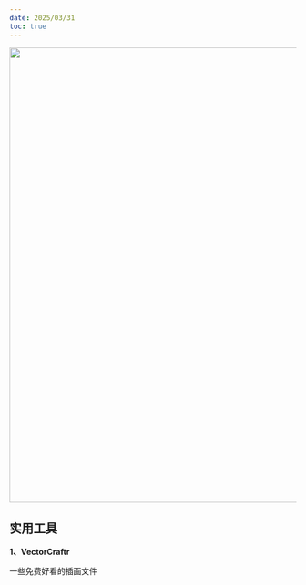```yaml
---
date: 2025/03/31
toc: true
---
```


<img src="https://vectorcraftr.com/images/screenshot.png" width="800" />

## 实用工具
**1、VectorCraftr**

一些免费好看的插画文件



